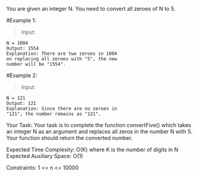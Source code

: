 You are given an integer N. You need to convert all zeroes of N to 5.

#Example 1:

>Input:

```
N = 1004
Output: 1554
Explanation: There are two zeroes in 1004
on replacing all zeroes with "5", the new
number will be "1554".
```

#Example 2:

>Input:

```
N = 121
Output: 121
Explanation: Since there are no zeroes in
"121", the number remains as "121".
```

Your Task:
Your task is to complete the function convertFive() which takes an integer N as an argument and replaces all zeros in the number N with 5. Your function should return the converted number.

Expected Time Complexity: O(K) where K is the number of digits in N
Expected Auxiliary Space: O(1)

Constraints:
1 <= n <= 10000
